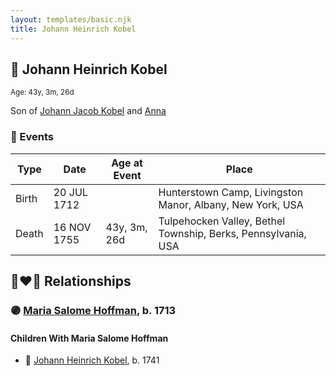 ```yaml
---
layout: templates/basic.njk
title: Johann Heinrich Kobel
---
```

## 🔵 Johann Heinrich Kobel
<small>Age: 43y, 3m, 26d</small>

Son of [Johann Jacob Kobel](/people/8/81342340) and [Anna ](/people/4/45457809)

### 📆 Events

Type | Date | Age at Event | Place
------ | ------ | ------ | ------
Birth | 20 JUL 1712 |  | Hunterstown Camp, Livingston Manor, Albany, New York, USA
Death | 16 NOV 1755 | 43y, 3m, 26d | Tulpehocken Valley, Bethel Township, Berks, Pennsylvania, USA

## 👩‍❤️‍👨 Relationships

### 🟣 [Maria Salome Hoffman](/people/5/59188360), b. 1713

#### Children With Maria Salome Hoffman
* 🔵 [Johann Heinrich Kobel](/people/6/65601892), b. 1741